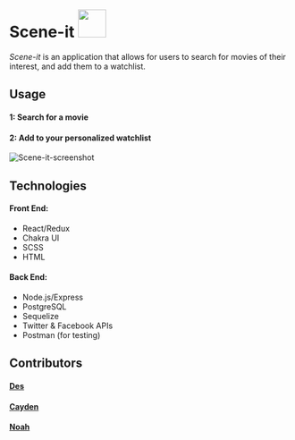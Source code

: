 # Scene-it <img src="https://media4.giphy.com/media/lojqWfJ0HXZ6Gj3461/giphy.gif?cid=790b7611a730b31e18edcc482607a66b137375f81433c270&rid=giphy.gif&ct=s" width="50px">

_Scene-it_ is an application that allows for users to search for movies of their interest, and add them to a watchlist.

## Usage

#### 1: Search for a movie

#### 2: Add to your personalized watchlist

![Scene-it-screenshot](https://user-images.githubusercontent.com/78816489/157549246-8bcc9336-b4d6-4d0c-88e4-69adddd2d408.jpg)

## Technologies

#### **Front End**:

- React/Redux
- Chakra UI
- SCSS
- HTML

#### **Back End**:

- Node.js/Express
- PostgreSQL
- Sequelize
- Twitter & Facebook APIs
- Postman (for testing)

## Contributors

#### [Des](https://github.com/dess890)

#### [Cayden](https://github.com/Forlaenu)

#### [Noah](https://github.com/Niche-Quiche)
